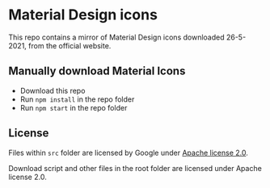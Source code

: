 # Material Design icons

This repo contains a mirror of Material Design icons downloaded 26-5-2021, from the official website.

## Manually download Material Icons

- Download this repo
- Run `npm install` in the repo folder
- Run `npm start` in the repo folder

## License

Files within `src` folder are licensed by Google under [Apache license 2.0](https://material.io/resources/icons/).

Download script and other files in the root folder are licensed under Apache license 2.0.
